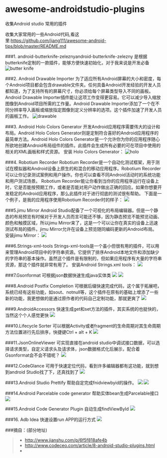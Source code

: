 # awesome-androidstudio-plugins
收集Android studio 常用的插件

收集大家常用的一些Android代码,看这里:https://github.com/jiang111/awesome-android-tips/blob/master/README.md

###1. android-butterknife-zeleznyandroid-butterknife-zelezny 
是根据butterknife定制的一款插件，能够方便快速初始化，对于我来说是开发必备
![butter knife](http://upload-images.jianshu.io/upload_images/697635-94ed27edf930afce?imageMogr2/auto-orient/strip)

###2. Android  Drawable Importer
为了适应所有Android屏幕的大小和密度，每个Android项目都会包含drawable文件夹。任何具备Android开发经验的开发人员都知道，为了支持所有的屏幕尺寸，你必须给每个屏幕类型导入不同的画板。Android  Drawable Importer插件能让这项工作变得更容易。它可以减少导入缩放图像到Android项目所需的工作量。Android  Drawable Importer添加了一个在不同分辨率导入画板或缩放指定图像到定义分辨率的选项。这个插件加速了开发人员的画板工作。
![drawable](http://static.codeceo.com/images/2015/06/bec704326c63128072faff139dadd1241.png)


###3. Android  Holo Colors Generator
开发Android应用程序需要伟大的设计和布局。Android  Holo Colors Generator则是定制符合喜好的Android应用程序的最简单方法。Android  Holo Colors Generator是一个允许你为你的应用程序随心所欲地创建Android布局组件的插件。此插件会生成所有必要的可在项目中使用的相关的XML画板和样式资源。
安装 Holo Colors Generator：
![holo](http://static.codeceo.com/images/2015/06/Holo-Colors-Generator.gif)

###4. Robotium Recorder
Robotium Recorder是一个自动化测试框架，用于测试在模拟器和Android设备上原生的和混合的移动应用程序。Robotium Recorder可以让你记录测试案例和用户操作。你也可以查看不同Android活动时的系统功能和用户测试场景。
Robotium Recorder能让你看到当你的应用程序运行在设备上时，它是否能按预期工作，或者是否能对用户动作做出正确的回应。如果你想要开发稳定的Android应用程序，那么此插件对于进行彻底的测试很有帮助。
下面是一个例子，是我的应用程序使用Robotium Recorder时的样子：
![](http://static.codeceo.com/images/2015/06/96f88230aa7652387300d07e04abee4f1.jpg)

###5.jimu Mirror
Android Studio配备了一个可视化的布局编辑器。但是一个静态的布局预览有时候对于开发人员而言可能还不够，因为静态预览不能预览动画、颜色和触摸区域，所以jimu Mirror来了，这是一个可以让你在真实的设备上迅速测试布局的插件。jimu Mirror允许在设备上预览随同编码更新的Android布局。
安装jimu Mirror：
![](http://static.codeceo.com/images/2015/06/jimu-Mirror.gif)

###6.Strings-xml-tools
Strings-xml-tools是一个虽小但很有用的插件，可以用来管理Android项目中的字符串资源。它提供了排序Android本地文件和添加缺少的字符串的基本操作。虽然这个插件是有限制的，但如果应用程序有大量的字符串资源，那这个插件就非常有用了。
安装Android Strings.xml tools：
![](http://static.codeceo.com/images/2015/06/Android-Strings.xml-tools.gif)

###7.Gsonformat
可根据json数据快速生成java实体类
![](http://upload-images.jianshu.io/upload_images/697635-5a07f838223baaae.gif?imageMogr2/auto-orient/strip)
![](http://upload-images.jianshu.io/upload_images/697635-d92e0dbd37edb00c.gif?imageMogr2/auto-orient/strip)

###8.Android Postfix Completion
 可根据后缀快速完成代码，这个属于拓展吧，系统已经有这些功能，如sout、notnull等，这个插件在原有的基础上增添了一些新的功能，我更想做的是通过原作者的代码自己定制功能，那就更爽了
![](http://upload-images.jianshu.io/upload_images/697635-a31253c015897c80.gif?imageMogr2/auto-orient/strip)

###9.AndroidAccessors
快速生成get和set方法的插件，其实系统的也挺快的，当然这个个人感觉更快
![](http://upload-images.jianshu.io/upload_images/697635-87282f504a99b915.gif?imageMogr2/auto-orient/strip)

###10.Lifecycle Sorter
可以根据Activity或者fragment的生命周期对其生命周期方法位置进行先后排序，快捷键Ctrl + alt + K
![](http://upload-images.jianshu.io/upload_images/697635-6a52664d2488f037.gif?imageMogr2/auto-orient/strip)

###11.JsonOnlineViewer
可实现直接在android studio中调试接口数据，可以选择请求类型，自定义请求头及请求体，json数据格式化后展示，配合着Gsonformat会不会不错呢？
![](http://upload-images.jianshu.io/upload_images/697635-d4d34d5d6cc4163d.gif?imageMogr2/auto-orient/strip)

###12.CodeGlance
可用于快速定位代码，看到许多编辑器都有这功能，就到想到android Studio找了下，还真找到了
![](http://upload-images.jianshu.io/upload_images/697635-0450282604ad3e48.gif?imageMogr2/auto-orient/strip)

###13.Android Studio Prettify
帮助自定完成fnidviewbyid的操作。
![](https://camo.githubusercontent.com/0aafce84883fbaaeac02b28ccad0d839cbab9da4/687474703a2f2f706c7567696e732e6a6574627261696e732e636f6d2f66696c65732f373430352f73637265656e73686f745f31343431352e706e67)
![](https://camo.githubusercontent.com/171b89ab6aba75116c93fd74f93c342988a63f17/687474703a2f2f706c7567696e732e6a6574627261696e732e636f6d2f66696c65732f373430352f73637265656e73686f745f31343431382e706e67)

###14.Android Parcelable code generator
帮助实体bean生成Parcelable接口<br/>
![](https://github.com/jiang111/awesome-androidstudio-plugins/blob/master/images/parcelable/android%20p1.gif)

###15.Android Code Generator Plugin
自动生成findViewById
![](https://github.com/jiang111/awesome-androidstudio-plugins/blob/master/images/Code%20Generator/Code%20Generator%20Plugin.gif)

###16. Adb Idea
快速设置run APP的运行方式
![](https://github.com/jiang111/awesome-androidstudio-plugins/blob/master/images/adbidea/adbidea.gif)

###摘自：(部分地址)
>* http://www.jianshu.com/p/6f5f818afe4b
>* http://www.codeceo.com/article/8-android-studio-plugins.html
>* 







